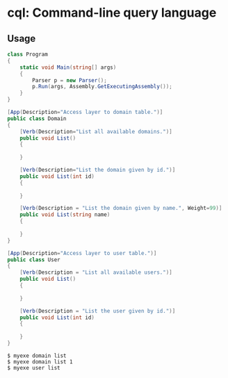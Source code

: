 cql: Command-line query language
================================

Usage
-----

```c#
class Program
{
	static void Main(string[] args)
	{
		Parser p = new Parser();
		p.Run(args, Assembly.GetExecutingAssembly());
	}
}

[App(Description="Access layer to domain table.")]
public class Domain
{
	[Verb(Description="List all available domains.")]
	public void List()
	{
	
	}

	[Verb(Description="List the domain given by id.")]
	public void List(int id)
	{
		
	}

	[Verb(Description = "List the domain given by name.", Weight=99)]
	public void List(string name)
	{
		
	}
}

[App(Description="Access layer to user table.")]
public class User
{
	[Verb(Description = "List all available users.")]
	public void List()
	{
		
	}

	[Verb(Description = "List the user given by id.")]
	public void List(int id)
	{
		
	}
}
```

	$ myexe domain list
	$ myexe domain list 1
	$ myexe user list